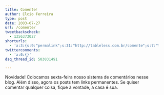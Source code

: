```yaml
---
title: Comente!
author: Elcio Ferreira
type: post
date: 2003-07-27
url: /comente/
tweetbackscheck:
  - 1356373027
shorturls:
  - 'a:3:{s:9:"permalink";s:31:"http://tableless.com.br/comente";s:7:"tinyurl";s:26:"http://tinyurl.com/3z5o3ny";s:4:"isgd";s:19:"http://is.gd/P7zOXq";}'
twittercomments:
  - 'a:0:{}'
dsq_thread_id: 503031491

---
```

Novidade! Colocamos sexta-feira nosso sistema de comentários nesse blog. Além disso, agora os posts tem links permanentes. Se quiser comentar qualquer coisa, fique à vontade, a casa é sua.